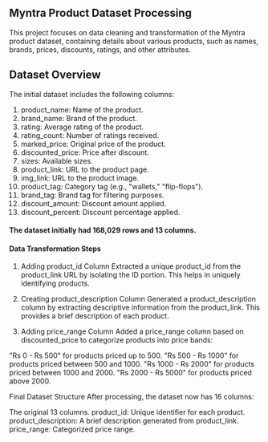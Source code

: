 ## Myntra Product Dataset Processing
This project focuses on data cleaning and transformation of the Myntra product dataset, containing details about various products, such as names, brands, prices, discounts, ratings, and other attributes.

## Dataset Overview
The initial dataset includes the following columns:

1. product_name: Name of the product.
2. brand_name: Brand of the product.
3. rating: Average rating of the product.
4. rating_count: Number of ratings received.
5. marked_price: Original price of the product.
6. discounted_price: Price after discount.
7. sizes: Available sizes.
8. product_link: URL to the product page.
9. img_link: URL to the product image.
10. product_tag: Category tag (e.g., "wallets," "flip-flops").
11. brand_tag: Brand tag for filtering purposes.
12. discount_amount: Discount amount applied.
13. discount_percent: Discount percentage applied.

#### The dataset initially had 168,029 rows and 13 columns.

#### Data Transformation Steps

1. Adding product_id Column
Extracted a unique product_id from the product_link URL by isolating the ID portion. This helps in uniquely identifying products.

2. Creating product_description Column
Generated a product_description column by extracting descriptive information from the product_link. This provides a brief description of each product.

3. Adding price_range Column
Added a price_range column based on discounted_price to categorize products into price bands:

"Rs 0 - Rs 500" for products priced up to 500.
"Rs 500 - Rs 1000" for products priced between 500 and 1000.
"Rs 1000 - Rs 2000" for products priced between 1000 and 2000.
"Rs 2000 - Rs 5000" for products priced above 2000.

Final Dataset Structure
After processing, the dataset now has 16 columns:

The original 13 columns.
product_id: Unique identifier for each product.
product_description: A brief description generated from product_link.
price_range: Categorized price range.

